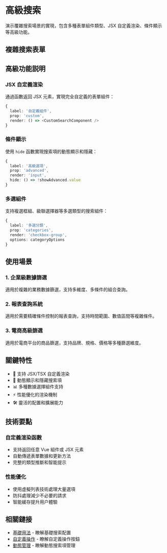 # 高級搜索

演示覆雜搜索場景的實現，包含多種表單組件類型、JSX 自定義渲染、條件顯示等高級功能。

## 複雜搜索表單

<DemoPreview dir="demos/ma-search/advanced-search" />

## 高級功能説明

### JSX 自定義渲染
通過函數返回 JSX 元素，實現完全自定義的表單組件：

```typescript
{
  label: '自定義組件',
  prop: 'custom',
  render: () => <CustomSearchComponent />
}
```

### 條件顯示
使用 `hide` 函數實現搜索項的動態顯示和隱藏：

```typescript
{
  label: '高級選項',
  prop: 'advanced',
  render: 'input',
  hide: () => !showAdvanced.value
}
```

### 多選組件
支持複選框組、級聯選擇器等多選類型的搜索組件：

```typescript
{
  label: '多選分類',
  prop: 'categories',
  render: 'checkbox-group',
  options: categoryOptions
}
```

## 使用場景

### 1. 企業級數據篩選
適用於複雜的業務數據篩選，支持多維度、多條件的組合查詢。

### 2. 報表查詢系統  
適用於需要精確條件控制的報表查詢，支持時間範圍、數值區間等複雜條件。

### 3. 電商高級篩選
適用於電商平台的商品篩選，支持品牌、規格、價格等多種篩選維度。

## 關鍵特性

- 🎯 支持 JSX/TSX 自定義渲染
- 🔄 動態顯示和隱藏搜索項
- 📊 多種數據選擇組件支持
- ⚡ 性能優化的渲染機制
- 🛠 靈活的配置和擴展能力

## 技術要點

### 自定義渲染函數
- 支持返回任意 Vue 組件或 JSX 元素
- 自動傳遞表單數據和更新方法
- 完整的類型推斷和智能提示

### 性能優化
- 使用虛擬列表技術處理大量選項
- 防抖處理減少不必要的請求
- 智能緩存提升用户體驗

## 相關鏈接

- [基礎用法](./basic-usage) - 瞭解基礎搜索配置
- [自定義操作](./custom-actions) - 瞭解自定義操作按鈕
- [動態管理](./dynamic-items) - 瞭解動態搜索項管理